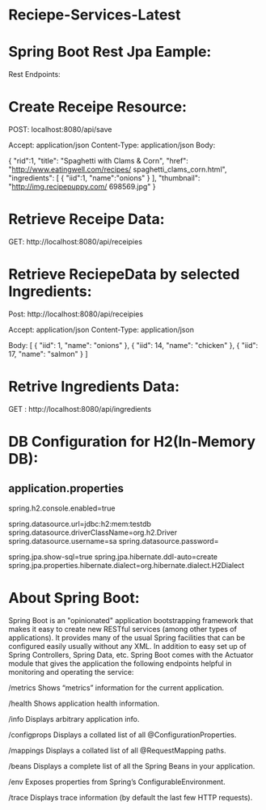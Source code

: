 # Reciepe-Services-Latest
Spring Boot Rest Jpa Eample:
===========================
Rest Endpoints:

Create Receipe Resource:
========================
POST:  localhost:8080/api/save

Accept: application/json
Content-Type: application/json
Body:

{ "rid":1,
    "title": "Spaghetti with Clams & Corn",
    "href": "http://www.eatingwell.com/recipes/ spaghetti_clams_corn.html",
    "ingredients": [
       {	"iid":1,
       "name":"onions"
    }
    ],
    "thumbnail": "http://img.recipepuppy.com/ 698569.jpg"
  }

Retrieve Receipe Data:
=====================
GET: http://localhost:8080/api/receipies

Retrieve ReciepeData by selected Ingredients:
============================================
Post: http://localhost:8080/api/receipies

Accept: application/json
Content-Type: application/json

Body:
[
	          { "iid": 1,
                "name": "onions"
            },
            {
                "iid": 14,
                "name": "chicken"
            },
             {
                "iid": 17,
                "name": "salmon"
            }
]

Retrive Ingredients Data:
=========================
GET : http://localhost:8080/api/ingredients



DB Configuration for H2(In-Memory DB):
=======================
application.properties
------------------------
       
spring.h2.console.enabled=true

spring.datasource.url=jdbc:h2:mem:testdb
spring.datasource.driverClassName=org.h2.Driver
spring.datasource.username=sa
spring.datasource.password=

 spring.jpa.show-sql=true
spring.jpa.hibernate.ddl-auto=create
spring.jpa.properties.hibernate.dialect=org.hibernate.dialect.H2Dialect

About Spring Boot:
==================
Spring Boot is an "opinionated" application bootstrapping framework that makes it easy to create new RESTful services (among other types of applications). It provides many of the usual Spring facilities that can be configured easily usually without any XML. In addition to easy set up of Spring Controllers, Spring Data, etc. Spring Boot comes with the Actuator module that gives the application the following endpoints helpful in monitoring and operating the service:

/metrics Shows “metrics” information for the current application.

/health Shows application health information.

/info Displays arbitrary application info.

/configprops Displays a collated list of all @ConfigurationProperties.

/mappings Displays a collated list of all @RequestMapping paths.

/beans Displays a complete list of all the Spring Beans in your application.

/env Exposes properties from Spring’s ConfigurableEnvironment.

/trace Displays trace information (by default the last few HTTP requests).


